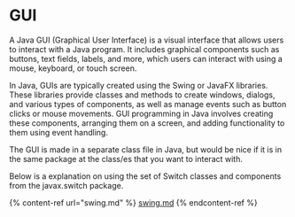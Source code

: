 # GUI

A Java GUI (Graphical User Interface) is a visual interface that allows users to interact with a Java program. It includes graphical components such as buttons, text fields, labels, and more, which users can interact with using a mouse, keyboard, or touch screen.

In Java, GUIs are typically created using the Swing or JavaFX libraries. These libraries provide classes and methods to create windows, dialogs, and various types of components, as well as manage events such as button clicks or mouse movements. GUI programming in Java involves creating these components, arranging them on a screen, and adding functionality to them using event handling.

The GUI is made in a separate class file in Java, but would be nice if it is in the same package at the class/es that you want to interact with.

Below is a explanation on using the set of Switch classes and components from the javax.switch package.

{% content-ref url="swing.md" %}
[swing.md](swing.md)
{% endcontent-ref %}

